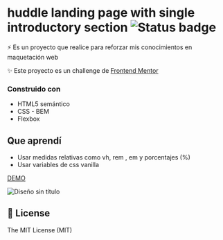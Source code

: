 # huddle landing page with single introductory section ![Status badge](https://img.shields.io/badge/status-Finished-green)

⚡️ Es un proyecto que realice para reforzar mis conocimientos en maquetación web

✨ Este proyecto es un challenge de [Frontend Mentor](https://www.frontendmentor.io/challenges/huddle-landing-page-with-a-single-introductory-section-B_2Wvxgi0)

### Construido con

- HTML5 semántico
- CSS - BEM
- Flexbox

## Que aprendí

- Usar medidas relativas como vh, rem , em y porcentajes (%)
- Usar variables de css vanilla

[DEMO](https://huddle-landing-page-with-single-introductory-section-1em4v4954.vercel.app/)

![Diseño sin título](https://user-images.githubusercontent.com/58489695/188339304-bceb8aef-5ec7-4b34-8790-ae7d0ecc9d48.gif)

## 🧾 License

The MIT License (MIT)

